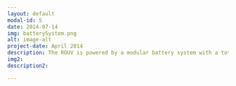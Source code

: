 ```yaml
---
layout: default
modal-id: 5
date: 2014-07-14
img: batterySystem.png
alt: image-alt
project-date: April 2014
description: The ROUV is powered by a modular battery system with a total capacity of 10&nbsp;Ah (48&nbsp;V). The maximum current is around 20&nbsp;A. The charging unit is also integrated directly into the battery system.
img2: 
description2:

---
```

